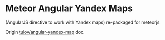Meteor Angular Yandex Maps
=================

(AngularJS directive to work with Yandex maps) re-packaged for meteorjs

Origin [tulov/angular-yandex-map](https://github.com/tulov/angular-yandex-map/ "tulov/angular-yandex-map") doc.
